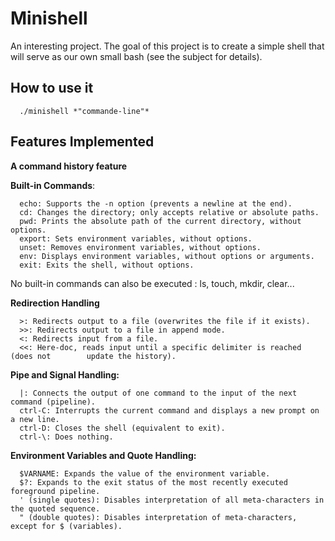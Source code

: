 # Minishell

An interesting project. The goal of this project is to create a simple shell that will serve as our own small bash (see the subject for details).

## How to use it
```
  ./minishell *"commande-line"*
```

## Features Implemented

  **A command history feature**

  **Built-in Commands**:

```
  echo: Supports the -n option (prevents a newline at the end).
  cd: Changes the directory; only accepts relative or absolute paths.
  pwd: Prints the absolute path of the current directory, without options.
  export: Sets environment variables, without options.
  unset: Removes environment variables, without options.
  env: Displays environment variables, without options or arguments.
  exit: Exits the shell, without options.
```
No built-in commands can also be executed : ls, touch, mkdir, clear...

  **Redirection Handling**

```
  >: Redirects output to a file (overwrites the file if it exists).
  >>: Redirects output to a file in append mode.
  <: Redirects input from a file.
  <<: Here-doc, reads input until a specific delimiter is reached (does not        update the history).
```

  **Pipe and Signal Handling:**
```
  |: Connects the output of one command to the input of the next command (pipeline).
  ctrl-C: Interrupts the current command and displays a new prompt on a new line.
  ctrl-D: Closes the shell (equivalent to exit).
  ctrl-\: Does nothing.
```

**Environment Variables and Quote Handling:**
```
  $VARNAME: Expands the value of the environment variable.
  $?: Expands to the exit status of the most recently executed foreground pipeline.
  ' (single quotes): Disables interpretation of all meta-characters in the quoted sequence.
  " (double quotes): Disables interpretation of meta-characters, except for $ (variables).
```
